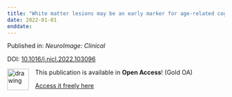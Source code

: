 ```yaml
---
title: "White matter lesions may be an early marker for age-related cognitive decline"
date: 2022-01-01
enddate:
---
```


Published in: *NeuroImage: Clinical*

DOI: [10.1016/j.nicl.2022.103096](https://doi.org/10.1016/j.nicl.2022.103096)

<img src="https://upload.wikimedia.org/wikipedia/commons/thumb/7/77/Open_Access_logo_PLoS_transparent.svg/800px-Open_Access_logo_PLoS_transparent.svg.png" alt="drawing" width="50" align="left"/> &nbsp;&nbsp;&nbsp;This publication is available in **Open Access**! (Gold OA)

&nbsp;&nbsp;&nbsp;<a href="https://doi.org/10.1016/j.nicl.2022.103096">Access it freely here</a>


